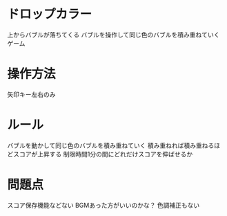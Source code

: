 # ドロップカラー
上からバブルが落ちてくる
バブルを操作して同じ色のバブルを積み重ねていくゲーム

# 操作方法
矢印キー左右のみ

# ルール
バブルを動かして同じ色のバブルを積み重ねていく
積み重ねれば積み重ねるほどスコアが上昇する
制限時間1分の間にどれだけスコアを伸ばせるか

# 問題点
スコア保存機能などない
BGMあった方がいいのかな？
色調補正もない
